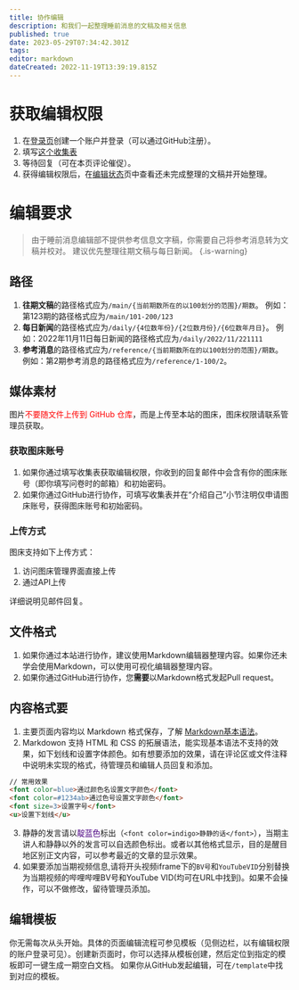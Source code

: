 ```yaml
---
title: 协作编辑
description: 和我们一起整理睡前消息的文稿及相关信息
published: true
date: 2023-05-29T07:34:42.301Z
tags: 
editor: markdown
dateCreated: 2022-11-19T13:39:19.815Z
---
```


# 获取编辑权限
1. 在[登录页](https://archive.bedtime.news/login)创建一个账户并登录（可以通过GitHub注册）。
2. 填写[这个收集表](https://forms.office.com/r/bmFjJpznxt)
3. 等待回复（可在本页评论催促）。
4. 获得编辑权限后，在[编辑状态](/status.md)页中查看还未完成整理的文稿并开始整理。

# 编辑要求
> 由于睡前消息编辑部不提供参考信息文字稿，你需要自己将参考消息转为文稿并校对。
> 建议优先整理往期文稿与每日新闻。
{.is-warning}

## 路径
1. **往期文稿**的路径格式应为`/main/{当前期数所在的以100划分的范围}/期数`。
例如：第123期的路径格式应为`/main/101-200/123`
2. **每日新闻**的路径格式应为`/daily/{4位数年份}/{2位数月份}/{6位数年月日}`。
例如：2022年11月11日每日新闻的路径格式应为`/daily/2022/11/221111`
3. **参考消息**的路径格式应为`/reference/{当前期数所在的以100划分的范围}/期数`。
例如：第2期参考消息的路径格式应为`/reference/1-100/2`。

## 媒体素材
图片<font color=red>不要随文件上传到 GitHub 仓库</font>，而是上传至本站的图床，图床权限请联系管理员获取。
### 获取图床账号
1. 如果你通过填写收集表获取编辑权限，你收到的回复邮件中会含有你的图床账号（即你填写问卷时的邮箱）和初始密码。
2. 如果你通过GitHub进行协作，可填写收集表并在“介绍自己”小节注明仅申请图床账号，获得图床账号和初始密码。
### 上传方式
图床支持如下上传方式：
1. 访问图床管理界面直接上传
2. 通过API上传

详细说明见邮件回复。

## 文件格式
1. 如果你通过本站进行协作，建议使用Markdown编辑器整理内容。如果你还未学会使用Markdown，可以使用可视化编辑器整理内容。
2. 如果你通过GitHub进行协作，您**需要**以Markdown格式发起Pull request。

## 内容格式要
1. 主要页面内容均以 Markdown 格式保存，了解 [Markdown基本语法](https://markdown.com.cn/)。
2. Markdowon 支持 HTML 和 CSS 的拓展语法，能实现基本语法不支持的效果，如下划线和设置字体颜色。如有想要添加的效果，请在评论区或文件注释中说明未实现的格式，待管理员和编辑人员回复和添加。
```html
// 常用效果
<font color=blue>通过颜色名设置文字颜色</font>
<font color=#1234ab>通过色号设置文字颜色</font>
<font size=3>设置字号</font>
<u>设置下划线</u>
```
3. 静静的发言请以<font color=indigo>靛蓝色</font>标出（`<font color=indigo>静静的话</font>`），当期主讲人和静静以外的发言可以自选颜色标出。或者以其他格式显示，目的是醒目地区别正文内容，可以参考最近的文章的显示效果。
4. 如果要添加当期视频信息,请将开头视频iframe下的`BV号`和`YouTubeVID`分别替换为当期视频的哔哩哔哩BV号和YouTube VID(均可在URL中找到)。如果不会操作，可以不做修改，留待管理员添加。

## 编辑模板
你无需每次从头开始。具体的页面编辑流程可参见模板（见侧边栏，以有编辑权限的账户登录可见）。创建新页面时，你可以选择从模板创建，然后定位到指定的模板即可一键生成一期空白文档。
如果你从GitHub发起编辑，可在`/template`中找到对应的模板。


